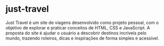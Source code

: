 # just-travel
Just Travel é um site de viagens desenvolvido como projeto pessoal, com o objetivo de explorar e praticar conceitos de HTML, CSS e JavaScript.
A proposta do site é ajudar o usuário a descobrir destinos incríveis pelo mundo, trazendo roteiros, dicas e inspirações de forma simples e acessível.
